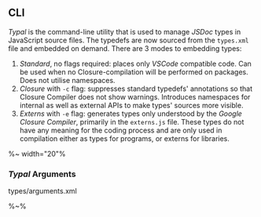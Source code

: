 ## CLI

_Typal_ is the command-line utility that is used to manage _JSDoc_ types in JavaScript source files. The typedefs are now sourced from the `types.xml` file and embedded on demand. There are 3 modes to embedding types:

1. *Standard*, no flags required: places only _VSCode_ compatible code. Can be used when no Closure-compilation will be performed on packages. Does not utilise namespaces.
1. *Closure* with `-c` flag: suppresses standard typedefs' annotations so that Closure Compiler does not show warnings. Introduces namespaces for internal as well as external APIs to make types' sources more visible.
1. *Externs* with `-e` flag: generates types only understood by the _Google Closure Compiler_, primarily in the `externs.js` file. These types do not have any meaning for the coding process and are only used in compilation either as types for programs, or externs for libraries.

%~ width="20"%

### _Typal_ Arguments

<argufy>types/arguments.xml</argufy>

%~%
